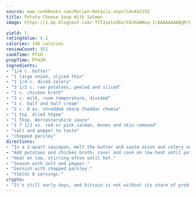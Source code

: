 ```yaml
---
source: www.cookbooks.com/Recipe-Details.aspx?id=442192
title: Potato Cheese Soup With Salmon
image: https://1.bp.blogspot.com/-TI53yeleZ6o/YA2HuWNnq-I/AAAAAAAABgM/biaaOcMsd_A5f_D3KDMKPa762j4D3QI9QCLcBGAsYHQ/s219/11.png

yield: 1
ratingValue: 4.1
calories: 246 calories
reviewCount: 351
cookTime: PT1H
prepTime: PT42M
ingredients:
- "1/4 c. butter"
- "1 large onion, sliced thin"
- "1 1/4 c. diced celery"
- "3 1/2 c. raw potatoes, peeled and sliced"
- "1 c. chicken broth"
- "3 c. milk, room temperature, divided"
- "1 c. half and half cream"
- "2 c. 8 oz. shredded sharp Cheddar cheese"
- "1 tsp. dried thyme"
- "1 Tbsp. Worcestershire sauce"
- "1 7 1/2 oz. red or pink salmon, bones and skin removed"
- "salt and pepper to taste"
- "chopped parsley"
directions:
- "In a 2-quart saucepan, melt the butter and saute onion and celery until tender but not brown."
- "Add potatoes and chicken broth; cover and cook on low heat until potatoes are tender. Puree potato mixture in a blender with 2 cups milk. Return to pan, add remaining 1 cup milk, cream, cheese, thyme, Worcestershire sauce and salmon."
- "Heat on low, stirring often until hot."
- "Season with salt and pepper."
- "Garnish with chopped parsley."
- "Yields 6 servings."
crypto:
- "It's still early days, and bitcoin is not without its share of problems."
---
```

